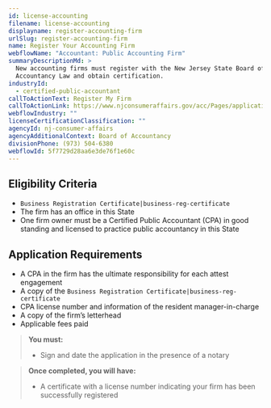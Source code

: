 ```yaml
---
id: license-accounting
filename: license-accounting
displayname: register-accounting-firm
urlSlug: register-accounting-firm
name: Register Your Accounting Firm
webflowName: "Accountant: Public Accounting Firm"
summaryDescriptionMd: >
  New accounting firms must register with the New Jersey State Board of
  Accountancy Law and obtain certification.
industryId:
  - certified-public-accountant
callToActionText: Register My Firm
callToActionLink: https://www.njconsumeraffairs.gov/acc/Pages/applications.aspx
webflowIndustry: ""
licenseCertificationClassification: ""
agencyId: nj-consumer-affairs
agencyAdditionalContext: Board of Accountancy
divisionPhone: (973) 504-6380
webflowId: 5f7729d28aa6e3de76f1e60c
---
```


## Eligibility Criteria

- `Business Registration Certificate|business-reg-certificate` 
- The firm has an office in this State
- One firm owner must be a Certified Public Accountant (CPA) in good standing and licensed to practice public accountancy in this State


## Application Requirements
- A CPA in the firm has the ultimate responsibility for each attest engagement
- A copy of the `Business Registration Certificate|business-reg-certificate`
- CPA license number and information of the resident manager-in-charge
- A copy of the firm’s letterhead 
- Applicable fees paid

> **You must:**
>
> - Sign and date the application in the presence of a notary

> **Once completed, you will have:**
>
> - A certificate with a license number indicating your firm has been successfully registered
